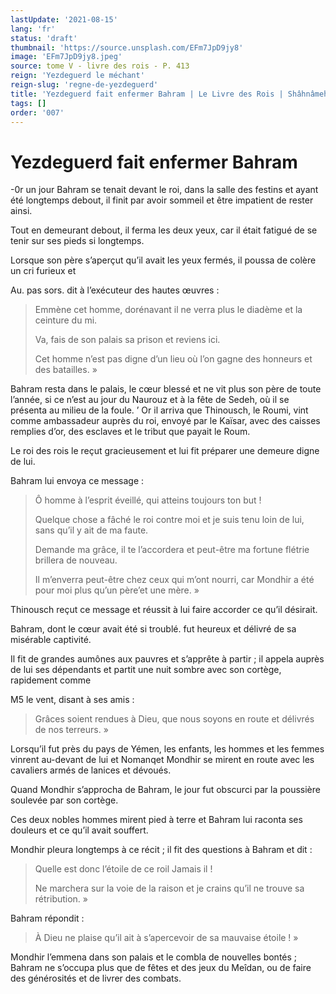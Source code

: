 ```yaml
---
lastUpdate: '2021-08-15'
lang: 'fr'
status: 'draft'
thumbnail: 'https://source.unsplash.com/EFm7JpD9jy8'
image: 'EFm7JpD9jy8.jpeg'
source: tome V - livre des rois - P. 413
reign: 'Yezdeguerd le méchant'
reign-slug: 'regne-de-yezdeguerd'
title: 'Yezdeguerd fait enfermer Bahram | Le Livre des Rois | Shâhnâmeh'
tags: []
order: '007'
---
```


<!-- LTeX: language=fr -->

# Yezdeguerd fait enfermer Bahram

-0r un jour Bahram se tenait devant le roi, dans la salle des festins et ayant été longtemps debout, il finit par avoir sommeil et être impatient de rester ainsi.

Tout en demeurant debout, il ferma les deux yeux, car il était fatigué de se tenir sur ses pieds si longtemps.

Lorsque son père s’aperçut qu’il avait les yeux fermés, il poussa de colère un cri furieux et

Au. pas sors. dit à l’exécuteur des hautes œuvres :

> Emmène cet homme, dorénavant il ne verra plus le diadème et la ceinture du mi.
>
> Va, fais de son palais sa prison et reviens ici.
>
> Cet homme n’est pas digne d’un lieu où l’on gagne des honneurs et des batailles. »

Bahram resta dans le palais, le cœur blessé et ne vit plus son père de toute l’année, si ce n’est au jour du Naurouz et à la fête de Sedeh, où il se présenta au milieu de la foule. ’
Or il arriva que Thinousch, le Roumi, vint comme ambassadeur auprès du roi, envoyé par le Kaïsar, avec des caisses remplies d’or, des esclaves et le tribut que payait le Roum.

Le roi des rois le reçut gracieusement et lui fit préparer une demeure digne de lui.

Bahram lui envoya ce message :

> Ô homme à l’esprit éveillé, qui atteins toujours ton but !
>
> Quelque chose a fâché le roi contre moi et je suis tenu loin de lui, sans qu’il y ait de ma faute.
>
> Demande ma grâce, il te l’accordera et peut-être ma fortune flétrie brillera de nouveau.
>
> Il m’enverra peut-être chez ceux qui m’ont nourri, car Mondhir a été pour moi plus qu’un père’et une mère. »

Thinousch reçut ce message et réussit à lui faire accorder ce qu’il désirait.

Bahram, dont le cœur avait été si troublé. fut heureux et délivré de sa misérable captivité.

Il fit de grandes aumônes aux pauvres et s’apprête à partir ; il appela auprès de lui ses dépendants et partit une nuit sombre avec son cortège, rapidement comme

M5 le vent, disant à ses amis :

> Grâces soient rendues à Dieu, que nous soyons en route et délivrés de nos terreurs. »

Lorsqu’il fut près du pays de Yémen, les enfants, les hommes et les femmes vinrent au-devant de lui et Nomanqet Mondhir se mirent en route avec les cavaliers armés de lanices et dévoués.

Quand Mondhir s’approcha de Bahram, le jour fut obscurci par la poussière soulevée par son cortège.

Ces deux nobles hommes mirent pied à terre et Bahram lui raconta ses douleurs et ce qu’il avait souffert.

Mondhir pleura longtemps à ce récit ; il fit des questions à Bahram et dit :

> Quelle est donc l’étoile de ce roil Jamais il !
>
> Ne marchera sur la voie de la raison et je crains qu’il ne trouve sa rétribution. »

Bahram répondit :

> À Dieu ne plaise qu’il ait à s’apercevoir de sa mauvaise étoile ! »

Mondhir l’emmena dans son palais et le combla de nouvelles bontés ; Bahram ne s’occupa plus que de fêtes et des jeux du Meîdan, ou de faire des générosités et de livrer des combats.
